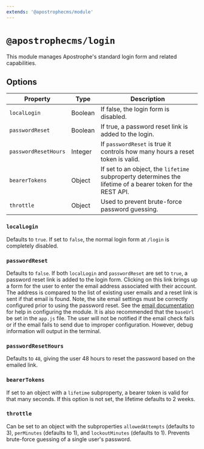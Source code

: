 ```yaml
---
extends: '@apostrophecms/module'
---
```


# `@apostrophecms/login`

<AposRefExtends :module="$frontmatter.extends" />

This module manages Apostrophe's standard login form and related capabilities.

## Options
 
|  Property | Type | Description |
|---|---|---|
|`localLogin` | Boolean | If false, the login form is disabled.|
|`passwordReset` | Boolean | If true, a password reset link is added to the login. |
| `passwordResetHours` | Integer | If `passwordReset` is true it controls how many hours a reset token is valid. |
|`bearerTokens` | Object | If set to an object, the `lifetime` subproperty determines the lifetime of a bearer token for the REST API.| 
|`throttle` | Object | Used to prevent brute-force password guessing.|

### `localLogin`

Defaults to `true`. If set to `false`, the normal login form at `/login` is completely disabled.

### `passwordReset`

Defaults to `false`. If both `localLogin` and `passwordReset` are set to `true`, a password reset link is added to the login form. Clicking on this link brings up a form for the user to enter the email address associated with their account. The address is compared to the list of existing user emails and a reset link is sent if that email is found. Note, the site email settings must be correctly configured prior to using the password reset. See the [email documentation](/guide/front-end-assets.html) for help in configuring the module. It is also recommended that the `baseUrl` be set in the `app.js` file. The user will not be notified if the email check fails or if the email fails to send due to improper configuration. However, debug information will output in the terminal.

### `passwordResetHours`

Defaults to `48`, giving the user 48 hours to reset the password based on the emailed link.

### `bearerTokens`

If set to an object with a `lifetime` subproperty, a bearer token is valid for that many seconds. If this option is not set, the lifetime defaults to 2 weeks.

### `throttle`

Can be set to an object with the subproperties `allowedAttempts` (defaults to 3), `perMinutes` (defaults to 1), and `lockoutMinutes` (defaults to 1). Prevents brute-force guessing of a single user's password.
